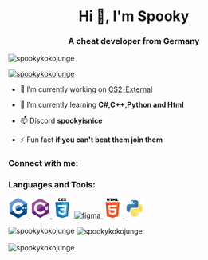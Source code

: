 <h1 align="center">Hi 👋, I'm Spooky</h1>
<h3 align="center">A cheat developer from Germany</h3>

<p align="left"> <img src="https://komarev.com/ghpvc/?username=spookykokojunge&label=Profile%20views&color=0e75b6&style=flat" alt="spookykokojunge" /> </p>

<p align="left"> <a href="https://github.com/ryo-ma/github-profile-trophy"><img src="https://github-profile-trophy.vercel.app/?username=spookykokojunge" alt="spookykokojunge" /></a> </p>

- 🔭 I’m currently working on [CS2-External](https://github.com/spookykokojunge/CS2-External)

- 🌱 I’m currently learning **C#,C++,Python and Html**

- 📫 Discord **spookyisnice**

- ⚡ Fun fact **if you can't beat them join them**

<h3 align="left">Connect with me:</h3>
<p align="left">
</p>

<h3 align="left">Languages and Tools:</h3>
<p align="left"> <a href="https://www.w3schools.com/cpp/" target="_blank" rel="noreferrer"> <img src="https://raw.githubusercontent.com/devicons/devicon/master/icons/cplusplus/cplusplus-original.svg" alt="cplusplus" width="40" height="40"/> </a> <a href="https://www.w3schools.com/cs/" target="_blank" rel="noreferrer"> <img src="https://raw.githubusercontent.com/devicons/devicon/master/icons/csharp/csharp-original.svg" alt="csharp" width="40" height="40"/> </a> <a href="https://www.w3schools.com/css/" target="_blank" rel="noreferrer"> <img src="https://raw.githubusercontent.com/devicons/devicon/master/icons/css3/css3-original-wordmark.svg" alt="css3" width="40" height="40"/> </a> <a href="https://www.figma.com/" target="_blank" rel="noreferrer"> <img src="https://www.vectorlogo.zone/logos/figma/figma-icon.svg" alt="figma" width="40" height="40"/> </a> <a href="https://www.w3.org/html/" target="_blank" rel="noreferrer"> <img src="https://raw.githubusercontent.com/devicons/devicon/master/icons/html5/html5-original-wordmark.svg" alt="html5" width="40" height="40"/> </a> <a href="https://www.python.org" target="_blank" rel="noreferrer"> <img src="https://raw.githubusercontent.com/devicons/devicon/master/icons/python/python-original.svg" alt="python" width="40" height="40"/> </a> </p>

<p><img align="left" src="https://github-readme-stats.vercel.app/api/top-langs?username=spookykokojunge&show_icons=true&locale=en&layout=compact" alt="spookykokojunge" /></p>

<p>&nbsp;<img align="center" src="https://github-readme-stats.vercel.app/api?username=spookykokojunge&show_icons=true&locale=en" alt="spookykokojunge" /></p>

<p><img align="center" src="https://github-readme-streak-stats.herokuapp.com/?user=spookykokojunge&" alt="spookykokojunge" /></p>
